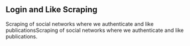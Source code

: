 ## Login and Like Scraping

Scraping of social networks where we authenticate and like publicationsScraping of social networks where we authenticate and like publications.